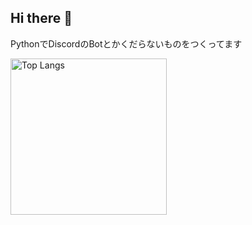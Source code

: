 ## Hi there 👋
PythonでDiscordのBotとかくだらないものをつくってます
<p align="left">
  <img alt="Top Langs" height="250px" src="https://github-readme-stats.vercel.app/api/top-langs/?username=sui8&show_icons=true" />
  <!--<img alt="github stats" height="220px" src="https://github-readme-stats.vercel.app/api?username=sui8&theme=tokyonight&show_icons=true" />-->
</p>
<!--
**sui8/sui8** is a ✨ _special_ ✨ repository because its `README.md` (this file) appears on your GitHub profile.

Here are some ideas to get you started:

- 🔭 I’m currently working on ...
- 🌱 I’m currently learning ...
- 👯 I’m looking to collaborate on ...
- 🤔 I’m looking for help with ...
- 💬 Ask me about ...
- 📫 How to reach me: ...
- 😄 Pronouns: ...
- ⚡ Fun fact: ...
-->
